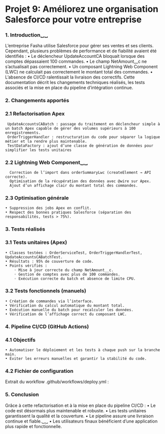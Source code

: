 # Projet 9: Améliorez une organisation Salesforce pour votre entreprise

### 1. Introduction␣␣
 L’entreprise Fasha utilise Salesforce pour gérer ses ventes et ses clients.
 Cependant, plusieurs problèmes de performance et de fiabilité avaient été identifiés :
    • Le déclencheur UpdateAccountCA bloquait lorsque des comptes dépassaient 100 commandes.
    • Le champ NetAmount__c ne s’actualisait pas correctement.
    • Un composant Lightning Web Component (LWC) ne calculait pas correctement le montant total des commandes.
    • L’absence de CI/CD ralentissait la livraison des correctifs.
Cette documentation décrit les changements techniques réalisés, les tests associés et la mise en place du pipeline d’intégration continue.

### 2. Changements apportés
### 2.1 Refactorisation Apex
     UpdateAccountsCABatch : passage du traitement en déclencheur simple à un batch Apex capable de gérer des volumes supérieurs à 100 enregistrements.
     OrderTriggerHandler : restructuration du code pour séparer la logique métier et la rendre plus maintenable.
     TestDataFactory : ajout d’une classe de génération de données pour simplifier les tests unitaires
### 2.2 Lightning Web Component␣␣
      Correction de l’import dans orderSummaryLwc (createElement → API correcte).
      Optimisation de la récupération des données avec @wire sur Apex.
      Ajout d’un affichage clair du montant total des commandes.

### 2.3 Optimisation générale
    • Suppression des jobs Apex en conflit.
    • Respect des bonnes pratiques Salesforce (séparation des responsabilités, tests > 75%).
### 3. Tests réalisés
### 3.1 Tests unitaires (Apex)
    • Classes testées : OrderServiceTest, OrderTriggerHandlerTest, UpdateAccountsCABatchTest.
    • Résultats : 95% de couverture de code.
    • Points vérifiés :
        ◦ Mise à jour correcte du champ NetAmount__c.
        ◦ Gestion de comptes avec plus de 100 commandes.
        ◦ Exécution correcte du batch et absence de limite CPU.
### 3.2 Tests fonctionnels (manuels)
    • Création de commandes via l’interface.
    • Vérification du calcul automatique du montant total.
    • Exécution manuelle du batch pour recalculer les données.
    • Vérification de l’affichage correct du composant LWC.
### 4. Pipeline CI/CD (GitHub Actions)
### 4.1 Objectifs
    • Automatiser le déploiement et les tests à chaque push sur la branche main.
    • Éviter les erreurs manuelles et garantir la stabilité du code.
### 4.2 Fichier de configuration
Extrait du workflow .github/workflows/deploy.yml :
### 5. Conclusion
Grâce à cette refactorisation et à la mise en place du pipeline CI/CD :
    • Le code est désormais plus maintenable et robuste.
    • Les tests unitaires garantissent la qualité et la couverture.
    • Le pipeline assure une livraison continue et fiable.␣␣
    • Les utilisateurs finaux bénéficient d’une application plus rapide et fonctionnelle.
